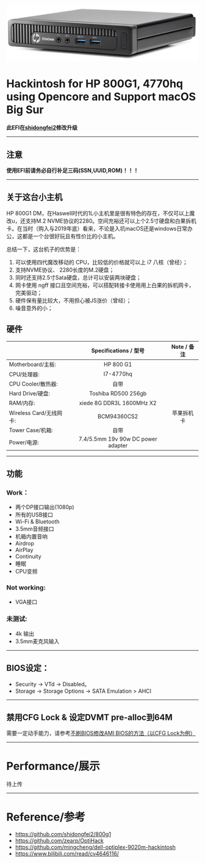 ![HP 800 G1](https://raw.githubusercontent.com/Road-tech/Hackintosh_HP-800G1_I7-4770hq_OC/main/hp_800_g1.png)

# Hackintosh for HP 800G1, 4770hq using Opencore and Support macOS Big Sur

**此EFI在[shidongfei2](https://github.com/shidongfei2)修改升级**

---

## 注意

**使用EFI前请务必自行补足三码(SSN,UUID,ROM)！！！**    

---

## 关于这台小主机

HP 800G1 DM，在Haswell时代的1L小主机里是很有特色的存在，不仅可以上魔改u，还支持M.2 NVME协议的2280。空间充裕还可以上个2.5寸硬盘和白果拆机卡。在当时（购入与2019年底）看来，不论是入坑macOS还是windows日常办公，这都是一个台很好玩且有性价比的小主机。



总结一下，这台机子的优势是：

1. 可以使用四代魔改移动的 CPU，比较低的价格就可以上 i7 八核（曾经）；
2. 支持NVME协议、 2280长度的M.2硬盘；
3. 同时还支持2.5寸Sata硬盘，总计可以安装两块硬盘；
4. 网卡使用 ngff 接口且空间充裕，可以搭配转接卡使用用上白果的拆机网卡，完美驱动；
5. 硬件保有量比较大，不用担心被JS涨价（曾经）；
6. 噪音意外的小；

## 硬件

|                     | Specifications / 型号                | Note / 备注 |
| ------------------- |:----------------------------------:|:---------:|
| Motherboard/主板:     | HP 800 G1                          |           |
| CPU/处理器:            | I7-4770hq                          |           |
| CPU Cooler/散热器:     | 自带                                 |           |
| Hard Drive/硬盘:      | Toshiba RD500 256gb                |           |
| RAM/内存:             | xiede 8G DDR3L 1600MHz X2          |           |
| Wireless Card/无线网卡: | BCM94360CS2                        | 苹果拆机卡     |
| Tower Case/机箱:      | 自带                                 |           |
| Power/电源:           | 7.4/5.5mm 19v 90w DC power adapter |           |

---

## 功能

### Work：

- 两个DP接口输出(1080p)  
- 所有的USB接口  
- Wi-Fi & Bluetooth  
- 3.5mm音频接口
- 机箱内置音响
- Airdrop  
- AirPlay  
- Continuity  
- 睡眠
- CPU变频

### Not working:

- VGA接口

### 未测试:

- 4k 输出
- 3.5mm麦克风输入 

---

## BIOS设定：

- Security -> VTd -> Disabled。 
- Storage -> Storage Options -> SATA Emulation > AHCI   

---

## 禁用CFG Lock & 设定DVMT pre-alloc到64M

需要一定动手能力，请参考[不刷BIOS修改AMI BIOS的方法（以CFG Lock为例）](https://www.bilibili.com/read/cv4646116/)

---

# Performance/展示

待上传

---

# Reference/参考

- https://github.com/shidongfei2/800g1
- https://github.com/zearp/OptiHack
- https://github.com/mingcheng/dell-optiplex-9020m-hackintosh
- https://www.bilibili.com/read/cv4646116/